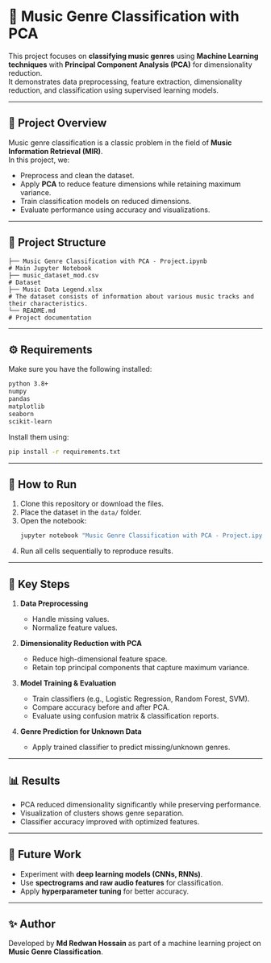 # 🎵 Music Genre Classification with PCA

This project focuses on **classifying music genres** using **Machine Learning techniques** with **Principal Component Analysis (PCA)** for dimensionality reduction.  
It demonstrates data preprocessing, feature extraction, dimensionality reduction, and classification using supervised learning models.

---

## 📌 Project Overview
Music genre classification is a classic problem in the field of **Music Information Retrieval (MIR)**.  
In this project, we:
- Preprocess and clean the dataset.  
- Apply **PCA** to reduce feature dimensions while retaining maximum variance.  
- Train classification models on reduced dimensions.  
- Evaluate performance using accuracy and visualizations.  

---

## 📂 Project Structure
```
├── Music Genre Classification with PCA - Project.ipynb                 # Main Jupyter Notebook
├── music_dataset_mod.csv                                               # Dataset
├── Music Data Legend.xlsx                                              # The dataset consists of information about various music tracks and their characteristics.
└── README.md                                                           # Project documentation
```

---

## ⚙️ Requirements
Make sure you have the following installed:

```bash
python 3.8+
numpy
pandas
matplotlib
seaborn
scikit-learn
```

Install them using:
```bash
pip install -r requirements.txt
```

---

## 🚀 How to Run
1. Clone this repository or download the files.  
2. Place the dataset in the `data/` folder.  
3. Open the notebook:
   ```bash
   jupyter notebook "Music Genre Classification with PCA - Project.ipynb"
   ```
4. Run all cells sequentially to reproduce results.  

---

## 🔑 Key Steps
1. **Data Preprocessing**  
   - Handle missing values.  
   - Normalize feature values.  

2. **Dimensionality Reduction with PCA**  
   - Reduce high-dimensional feature space.  
   - Retain top principal components that capture maximum variance.  

3. **Model Training & Evaluation**  
   - Train classifiers (e.g., Logistic Regression, Random Forest, SVM).  
   - Compare accuracy before and after PCA.  
   - Evaluate using confusion matrix & classification reports.  

4. **Genre Prediction for Unknown Data**  
   - Apply trained classifier to predict missing/unknown genres.  

---

## 📊 Results
- PCA reduced dimensionality significantly while preserving performance.  
- Visualization of clusters shows genre separation.  
- Classifier accuracy improved with optimized features.  

---

## 📌 Future Work
- Experiment with **deep learning models (CNNs, RNNs)**.  
- Use **spectrograms and raw audio features** for classification.  
- Apply **hyperparameter tuning** for better accuracy.  

---

## ✨ Author
Developed by **Md Redwan Hossain** as part of a machine learning project on **Music Genre Classification**.
